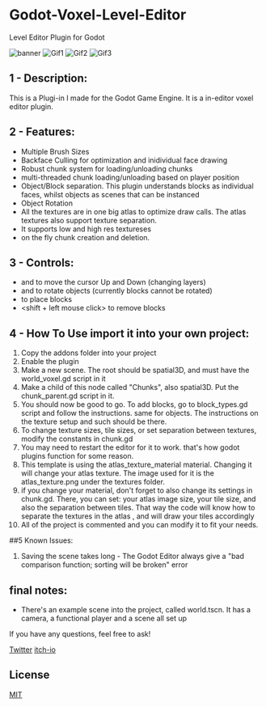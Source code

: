 # Godot-Voxel-Level-Editor
Level Editor Plugin for Godot

![banner](https://img.itch.zone/aW1nLzg0OTE0MzYucG5n/original/Gtlv5O.png)
![Gif1](https://img.itch.zone/aW1hZ2UvMTQ1NDI1NC84NDkxMTg5LmdpZg==/347x500/13dVOH.gif)
![Gif2](https://img.itch.zone/aW1hZ2UvMTQ1NDI1NC84NDkxMjMwLmdpZg==/347x500/CeHYxm.gif)
![Gif3](https://img.itch.zone/aW1hZ2UvMTQ1NDI1NC84NDkxMjE0LmdpZg==/original/iUQCSA.gif)

## 1 - Description:
This is a Plugi-in I made for the Godot Game Engine. It is a in-editor voxel editor plugin.
## 2 - Features:
- Multiple Brush Sizes
- Backface Culling for optimization and inidividual face drawing
- Robust chunk system for loading/unloading chunks
- multi-threaded chunk loading/unloading based on player position
- Object/Block separation. This plugin understands blocks as individual faces, whilst objects as scenes that can be instanced
- Object Rotation
- All the textures are in one big atlas to optimize draw calls. The atlas textures also support texture separation.
- It supports low and high res textureses
- on the fly chunk creation and deletion.
## 3 - Controls:
- <Z> and <X> to move the cursor Up and Down (changing layers)
- <comma> and <period> to rotate objects (currently blocks cannot be rotated)
- <left mouse click> to place blocks
- <shift + left mouse click> to remove blocks
## 4 - How To Use import it into your own project:
1. Copy the addons folder into your project
2. Enable the plugin
3. Make a new scene. The root should be spatial3D, and must have the world_voxel.gd script in it
4. Make a child of this node called "Chunks", also spatial3D. Put the chunk_parent.gd script in it.
5. You should now be good to go. To add blocks, go to block_types.gd script and follow the instructions. same for objects. The instructions on the texture setup and such should be there.
6. To change texture sizes, tile sizes, or set separation between textures, modify the constants in chunk.gd
7. You may need to restart the editor for it to work. that's how godot plugins function for some reason.
8. This template is using the atlas_texture_material material. Changing it will change your atlas texture. The image used for it is the atlas_texture.png under the textures folder.
9. if you change your material, don't forget to also change its settings in chunk.gd. There, you can set: your atlas image size, your tile size, and also the separation between tiles. That way the code will know how to separate the textures in the atlas , and will draw your tiles accordingly
10. All of the project is commented and you can modify it to fit your needs. 

##5 Known Issues:
1. Saving the scene takes long - The Godot Editor always give a "bad comparison function; sorting will be broken" error

## final notes:
- There's an example scene into the project, called world.tscn. It has a camera, a functional player and a scene all set up

If you have any questions, feel free to ask!

[Twitter](https://twitter.com/pixelipy)
[itch-io](https://pixelipy.itch.io/godot-voxel-level-editor)

## License
[MIT](https://choosealicense.com/licenses/mit/)